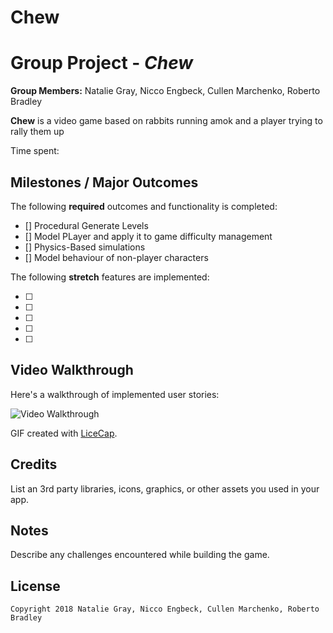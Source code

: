 # Chew

# Group Project - *Chew*
**Group Members:** 
Natalie Gray, Nicco Engbeck, Cullen Marchenko, Roberto Bradley

**Chew** is a video game based on rabbits running amok and a player trying to rally them up

Time spent: 

## Milestones / Major Outcomes

The following **required** outcomes and functionality is completed:

- [] Procedural Generate Levels
- [] Model PLayer and apply it to game difficulty management
- [] Physics-Based simulations
- [] Model behaviour of non-player characters

The following **stretch** features are implemented:

- [ ] 
- [ ] 
- [ ] 
- [ ] 
- [ ] 

## Video Walkthrough

Here's a walkthrough of implemented user stories:

<img src='https://i.imgur.com/ln6M8X4.gif' title='Video Walkthrough' width='' alt='Video Walkthrough' />

GIF created with [LiceCap](http://www.cockos.com/licecap/).

## Credits

List an 3rd party libraries, icons, graphics, or other assets you used in your app.



## Notes

Describe any challenges encountered while building the game.


## License

    Copyright 2018 Natalie Gray, Nicco Engbeck, Cullen Marchenko, Roberto Bradley

  
